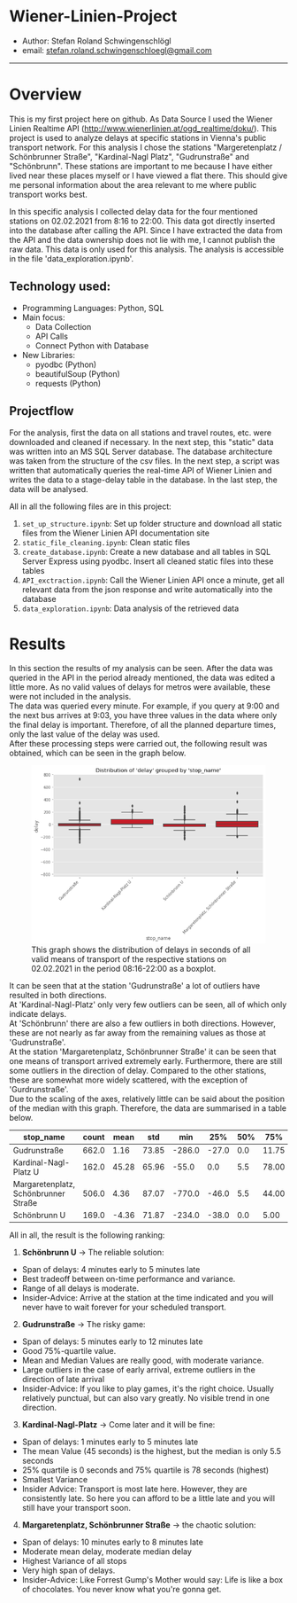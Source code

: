 # Wiener-Linien-Project
* Author: Stefan Roland Schwingenschlögl
* email: stefan.roland.schwingenschloegl@gmail.com
___

# Overview
This is my first project here on github. As Data Source I used the Wiener Linien Realtime API (http://www.wienerlinien.at/ogd_realtime/doku/). 
This project is used to analyze delays at specific stations in Vienna's public transport network. For this analysis I chose the stations "Margeretenplatz / Schönbrunner Straße", "Kardinal-Nagl Platz", "Gudrunstraße" and "Schönbrunn". These stations are important to me because I have either lived near these places myself or I have viewed a flat there. This should give me personal information about the area relevant to me where public transport works best.

In this specific analysis I collected delay data for the four mentioned stations on 02.02.2021 from 8:16 to 22:00. This data got directly inserted into the database after calling the API. Since I have extracted the data from the API and the data ownership does not lie with me, I cannot publish the raw data. This data is only used for this analysis. The analysis is accessible in the file 'data_exploration.ipynb'.

## Technology used:
* Programming Languages: Python, SQL
* Main focus:
  - Data Collection
  - API Calls
  - Connect Python with Database
* New Libraries:
  - pyodbc (Python)
  - beautifulSoup (Python)
  - requests (Python)

## Projectflow
For the analysis, first the data on all stations and travel routes, etc. were downloaded and cleaned if necessary. In the next step, this "static" data was written into an MS SQL Server database. The database architecture was taken from the structure of the csv files.  In the next step, a script was written that automatically queries the real-time API of Wiener Linien and writes the data to a stage-delay table in the database. In the last step, the data will be analysed.

All in all the following files are in this project:

1. `set_up_structure.ipynb`: Set up folder structure and download all static files from the Wiener Linien API documentation site
2. `static_file_cleaning.ipynb`: Clean static files 
3. `create_database.ipynb`: Create a new database and all tables in SQL Server Express using pyodbc. Insert all cleaned static files into these tables
4. `API_exctraction.ipynb`: Call the Wiener Linien API once a minute, get all relevant data from the json response and write automatically into the database
5. `data_exploration.ipynb`: Data analysis of the retrieved data

# Results
In this section the results of my analysis can be seen.
After the data was queried in the API in the period already mentioned, the data was edited a little more. As no valid values of delays for metros were available, these were not included in the analysis. <br>
The data was queried every minute. For example, if you query at 9:00 and the next bus arrives at 9:03, you have three values in the data where only the final delay is important. Therefore, of all the planned departure times, only the last value of the delay was used. <br>
After these processing steps were carried out, the following result was obtained, which can be seen in the graph below.
<figure>
  <img src="./Wiener_linien_Projekt/img/results.png">
  <figcaption>This graph shows the distribution of delays in seconds of all valid means of transport of the respective stations on 02.02.2021 in the period 08:16-22:00 as a boxplot.</figcaption>
</figure>
It can be seen that at the station 'Gudrunstraße' a lot of outliers have resulted in both directions. <br>
At 'Kardinal-Nagl-Platz' only very few outliers can be seen, all of which only indicate delays. <br>
At 'Schönbrunn' there are also a few outliers in both directions. However, these are not nearly as far away from the remaining values as those at 'Gudrunstraße'. <br>
At the station 'Margaretenplatz, Schönbrunner Straße' it can be seen that one means of transport arrived extremely early. Furthermore, there are still some outliers in the direction of delay. Compared to the other stations, these are somewhat more widely scattered, with the exception of 'Gurdrunstraße'.<br>
Due to the scaling of the axes, relatively little can be said about the position of the median with this graph. Therefore, the data are summarised in a table below.

| stop_name                            | count | mean  | std   | min    | 25%   | 50% | 75%   | max   |
|--------------------------------------|-------|-------|-------|--------|-------|-----|-------|-------|
| Gudrunstraße                         | 662.0 | 1.16  | 73.85 | -286.0 | -27.0 | 0.0 | 11.75 | 728.0 |
| Kardinal-Nagl-Platz U                | 162.0 | 45.28 | 65.96 | -55.0  | 0.0   | 5.5 | 78.00 | 297.0 |
| Margaretenplatz, Schönbrunner Straße | 506.0 | 4.36  | 87.07 | -770.0 | -46.0 | 5.5 | 44.00 | 499.0 |
| Schönbrunn U                         | 169.0 | -4.36 | 71.87 | -234.0 | -38.0 | 0.0 | 5.00  | 284.0 |

All in all, the result is the following ranking:
1. **Schönbrunn U** -> The reliable solution: 
  - Span of delays: 4 minutes early to 5 minutes late
  - Best tradeoff between on-time performance and variance.
  - Range of all delays is moderate.
  - Insider-Advice: Arrive at the station at the time indicated and you will never have to wait forever for your scheduled transport.
2. **Gudrunstraße** -> The risky game:
  - Span of delays: 5 minutes early to 12 minutes late
  - Good 75%-quartile value.
  - Mean and Median Values are really good, with moderate variance.
  - Large outliers in the case of early arrival, extreme outliers in the direction of late arrival
  - Insider-Advice: If you like to play games, it's the right choice. Usually relatively punctual, but can also vary greatly. No visible trend in one direction.
3. **Kardinal-Nagl-Platz** -> Come later and it will be fine:
  - Span of delays: 1 minutes early to 5 minutes late
  - The mean Value (45 seconds) is the highest, but the median is only 5.5 seconds
  - 25% quartile is 0 seconds and 75% quartile is 78 seconds (highest)
  - Smallest Variance
  - Insider Advice: Transport is most late here. However, they are consistently late. So here you can afford to be a little late and you will still have your transport soon.
4. **Margaretenplatz, Schönbrunner Straße** -> the chaotic solution:
  - Span of delays: 10 minutes early to 8 minutes late
  - Moderate mean delay, moderate median delay
  - Highest Variance of all stops
  - Very high span of delays.
  - Insider-Advice: Like Forrest Gump's Mother would say: Life is like a box of chocolates. You never know what you're gonna get.
